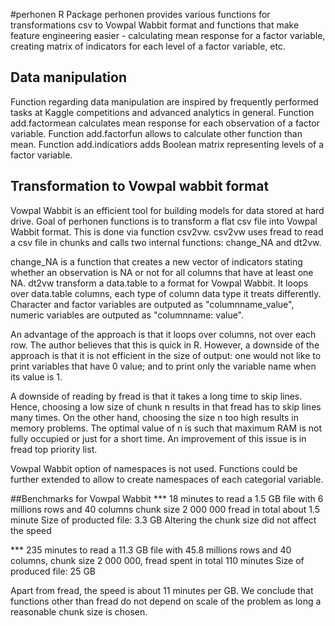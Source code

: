 #perhonen
R Package perhonen provides various functions for transformations csv to
Vowpal Wabbit format and functions that make feature engineering easier -
calculating mean response for a factor variable, creating matrix of
indicators for each level of a factor variable, etc.

## Data manipulation
Function regarding data manipulation are inspired by
frequently performed tasks at Kaggle competitions and advanced analytics
in general. Function add.factormean calculates mean response for each
observation of a factor variable. Function add.factorfun allows to
calculate other function than mean. Function add.indicatiors adds
Boolean matrix representing levels of a factor variable.


## Transformation to Vowpal wabbit format
Vowpal Wabbit is an efficient tool for building models for data stored
at hard drive. Goal of perhonen functions is to transform a flat csv
file into Vowpal Wabbit format. This is done via function csv2vw.
csv2vw uses fread to read a csv file in chunks and  calls two internal
functions: change_NA and dt2vw.

change_NA is a function that creates a new vector of indicators stating
whether an observation is NA or not for all columns that have at least one NA.
dt2vw transform a data.table to a format for Vowpal Wabbit.
It loops over data.table columns, each type of column data type it treats
differently. Character and factor variables are outputed as
"columnname_value", numeric variables are outputed as "columnname: value".

An advantage of the approach is that it loops over columns, not over
each row. The author believes that this is quick in R.
However, a downside of the approach is that it is not efficient in
the size of output: one would not like to print variables that have 0 value;
and to print only the variable name when its value is 1.

A downside of reading by fread is that it takes a long time to skip lines.
Hence, choosing a low size of chunk n results in that fread has to skip lines
many times. On the other hand, choosing the size n too high results in
memory problems. The optimal value of n is such that maximum RAM is not
fully occupied or just for a short time. An improvement of this issue is in
fread top priority list.

Vowpal Wabbit option of namespaces is not used. Functions could be
further extended to allow to create namespaces of each categorial
variable.

##Benchmarks for Vowpal Wabbit
*** 18 minutes to read a 1.5 GB file with 6 millions rows and 40 columns
    chunk size 2 000 000 fread in total about 1.5 minute
    Size of producted file: 3.3 GB
    Altering the chunk size did not affect the speed

*** 235 minutes to read a 11.3 GB file with 45.8 millions rows and 40 columns,
    chunk size 2 000 000, fread spent in total 110 minutes
    Size of produced file: 25 GB

Apart from fread, the speed is about 11 minutes per GB.
We conclude that functions other than fread do not depend on scale of
the problem as long a reasonable chunk size is chosen.


